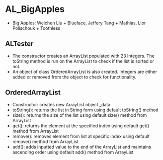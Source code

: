 # AL_BigApples
* Big Apples: Weichen Liu + Blueface, Jeffery Tang + Mathias, Lior Polischouk + Toothless

## ALTester
* The constructor creates an ArrayList populated with 23 Integers. The toString method is run on the ArrayList to check if the list is sorted or not. 
* An object of class OrderedArrayList is also created. Integers are either added or removed from the object to check for functionality. 

## OrderedArrayList
* Constructor: creates new ArrayList<Integer> object _data
* toString(): returns the list in String form using default toString() method
* size(): returns the size of the list using default size() method from ArrayList
* get(): returns the element at the specified index using default get() method from ArrayList
* remove(): removes element from list at specific index using default remove() method from ArrayList
* add(): adds inputted value to the end of the ArrayList and maintains ascending order using default add() method from ArrayList
